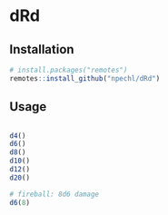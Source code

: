 # dRd

## Installation

```R
# install.packages("remotes")
remotes::install_github("npechl/dRd")
```

## Usage

```R

d4()
d6()
d8()
d10()
d12()
d20()

# fireball: 8d6 damage
d6(8)
```